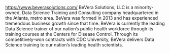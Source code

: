 https://www.beverasolutions.com/
BeVera Solutions, LLC is a minority-owned, Data Science Training and Consulting company headquartered in the Atlanta, metro area. BeVera was formed in 2013 and has experienced tremendous business growth since that time. BeVera is currently the leading Data Science trainer of our nation’s public health workforce through its training courses at the Centers for Disease Control. Through its competitively-won contracts with CDC University, BeVera delivers Data Science training to our nation’s leading health scientists.

<!---
beveratraining/beveratraining is a ✨ special ✨ repository because its `README.md` (this file) appears on your GitHub profile.
You can click the Preview link to take a look at your changes.
--->
